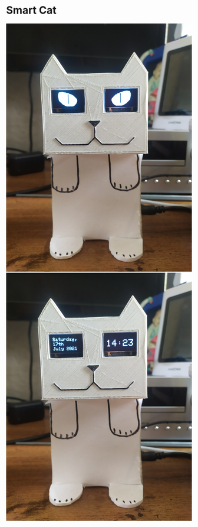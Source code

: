 # Smart Cat

![alt text](https://github.com/juthomas/Smart_Cat/blob/master/images/IMG_20210717_142324.jpg)
![alt text](https://github.com/juthomas/Smart_Cat/blob/master/images/IMG_20210717_142330.jpg)
